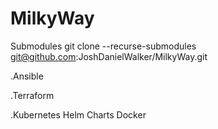 # MilkyWay

Submodules
git clone --recurse-submodules  git@github.com:JoshDanielWalker/MilkyWay.git

.Ansible

.Terraform

.Kubernetes
  Helm Charts
  Docker
  
